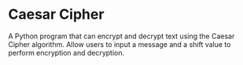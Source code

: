 # Caesar Cipher

A Python program that can encrypt and decrypt text using the Caesar Cipher algorithm. Allow users to input a message and a shift value to perform encryption and decryption.
